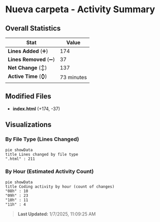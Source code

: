 # Nueva carpeta - Activity Summary 

## Overall Statistics

| Stat                   | Value                                                             |
| ---------------------- | ----------------------------------------------------------------- |
| **Lines Added** (➕)   | 174                                          |
| **Lines Removed** (➖) | 37                                        |
| **Net Change** (↕)    | 137                |
| **Active Time** (⌚)   | 73 minutes |


## Modified Files
- **index.html** (+174, -37)

## Visualizations

### By File Type (Lines Changed)

```mermaid
pie showData
title Lines changed by file type
".html" : 211
```

### By Hour (Estimated Activity Count)

```mermaid
pie showData
title Coding activity by hour (count of changes)
"08h" : 10
"09h" : 23
"10h" : 11
"11h" : 4
```


> **Last Updated:** 1/7/2025, 11:09:25 AM